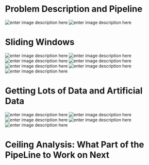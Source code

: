 # Problem Description and Pipeline

![enter image description here](https://lh3.googleusercontent.com/PG_cBt_D1VeRlvwn2xLOhHE_P4BH_nrbHiL2StBLuKUTOeaxPa8tfH_NiIAUoJjNQvx2RX_ymlhz)
![enter image description here](https://lh3.googleusercontent.com/fzcHKFRPMv3_H0xOO-msqXcedtZidRDyELSllywOKxaC8L1kHGrimBtM3u0VwaRQg59BQ3wMlRmH)

# Sliding Windows

![enter image description here](https://lh3.googleusercontent.com/e5qrRqknHFVQar1jynKoZWGLTPOBQdY1sxuZLi-AnaeLgGTU-DudQGwTKnOt7wPEnLqALo3oNLu8)
![enter image description here](https://lh3.googleusercontent.com/QmxiQz1eX9rGUwUS_9QtgeDplTueW5DYVct4obDOhiYHVj5CPvAItDRQnFdt2KkLSv2b23oELCF4)
![enter image description here](https://lh3.googleusercontent.com/z9YX5IXl75iKfjVNFJiyGliDbOLvYXk1C749aQPJ78D5MhC7gMIVYOguFj6JySOWLRBNATLuAkBI)
![enter image description here](https://lh3.googleusercontent.com/xoBdmpf34AvE67xXWi2IG3wyc8OYVgCYzNq3XNwzqAEWiniF8VdAn07BlCigig0TERxe86LCh04s)
![enter image description here](https://lh3.googleusercontent.com/119lRU9IBGtPGNzgncukjMsYpNNGoYb-DoimOfn-0ZUJ5n4xdO5ohCQodz3JnTLnmebB3XvofbCQ)
![enter image description here](https://lh3.googleusercontent.com/eiIbUFqDuSibSEvTR3wLwWDRCItSL1RSFZi0gGZgGZxg4MyqBK-iCD0sdpbWMwD3j1KQWwx2XkAT)
![enter image description here](https://lh3.googleusercontent.com/H5DA4U9LO04Wy-FWLUbuNd8rNgst8HJnEzMDNqpjo2pb1wBtz36MwUx7VQEwgM7VRZSsimcg6Wn_)

# Getting Lots of Data and Artificial Data

![enter image description here](https://lh3.googleusercontent.com/nE4FfHiNg7qMafSfxEkPmCpIeEUl5hAE4xn6ETwZVn-0w12qABSzv6fGUY-9sSsozsYlENAQBVdV)
![enter image description here](https://lh3.googleusercontent.com/X2_r4pl03BpgtGFk4fQFsdxoZ_FdRnGgn2zeukj9rm6mmyIBOl_BxBMz9RYBw3BZxhMvcuAcideY)
![enter image description here](https://lh3.googleusercontent.com/rigZzAdYaZc-5YKynlZ8dFrpVHPcWFwyK9AHCj32SiwBYupUDB4BabDQ9gtR9M_agynIpZDnsKAm)
![enter image description here](https://lh3.googleusercontent.com/jREX-8aogbxsa6DH-3VAlaO8dNWw2QqOjpaQo2KXYqAYVN9oLrisdvgNPtbJDj_QzWp9csvw5g_U)
![enter image description here](https://lh3.googleusercontent.com/-exd6rIpkKAEzhergdB4DlOuDcGiOxT2Qj2t9E4ePvAMooEOvcSP61x1XxmS97ar9UH3cb-bb3nV)

# Ceiling Analysis: What Part of the PipeLine to Work on Next
<!--stackedit_data:
eyJoaXN0b3J5IjpbLTEzNjQ3NDA3NDEsMTAxNDY2NjUyNV19
-->